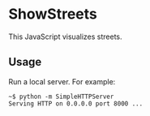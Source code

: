 # ShowStreets
This JavaScript visualizes streets.

## Usage
Run a local server. For example:

```
~$ python -m SimpleHTTPServer
Serving HTTP on 0.0.0.0 port 8000 ...
```
